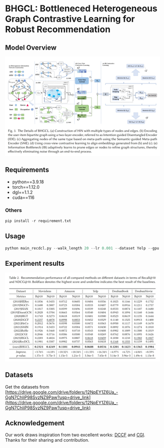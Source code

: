 # BHGCL: Bottleneced Heterogeneous Graph Contrastive Learning for Robust Recommendation
## Model Overview
![image](model.png)


## Requirements
- python==3.9.18
- torch==1.12.0
- dgl==1.1.2
- cuda==116

### Others
```python
pip install -r requirement.txt
```

## Usage
```python
python main_recdcl.py --walk_length 20 --lr 0.001 --dataset Yelp --gpu 0 --num_workers 12 --batch 10240 --cl_rate 0.09 --IB_rate 0.0002
```


## Experiment results
![image](result.png)


## Datasets
Get the datasets from [https://drive.google.com/drive/folders/12NpEY1Z6Ua_-GgN7ChliP98SvzNZ9Paw?usp=drive_link](https://drive.google.com/drive/folders/12NpEY1Z6Ua_-GgN7ChliP98SvzNZ9Paw?usp=drive_link)


## Acknowledgement
Our work draws inspiration from two excellent works: [DCCF](github.com/HKUDS/DCCF) and [CGI](github.com/weicy15/CGI).
Thanks for their sharing and contribution.





